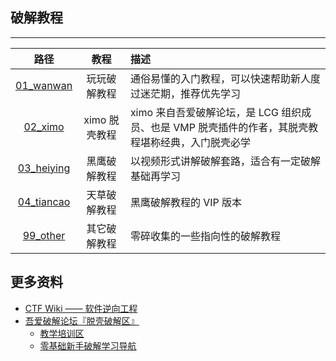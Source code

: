 ## 破解教程

------

| 路径 | 教程 | 描述 |
|:----:|:----:|:----|
| [01_wanwan](01_wanwan) | 玩玩破解教程 | 通俗易懂的入门教程，可以快速帮助新人度过迷茫期，推荐优先学习 |
| [02_ximo](02_ximo) | ximo 脱壳教程 | ximo 来自吾爱破解论坛，是 LCG 组织成员、也是 VMP 脱壳插件的作者，其脱壳教程堪称经典，入门脱壳必学 |
| [03_heiying](03_heiying) | 黑鹰破解教程 | 以视频形式讲解破解套路，适合有一定破解基础再学习 |
| [04_tiancao](04_tiancao) | 天草破解教程 | 黑鹰破解教程的 VIP 版本 |
| [99_other](99_other) | 其它破解教程 | 零碎收集的一些指向性的破解教程 |


## 更多资料

- [CTF Wiki —— 软件逆向工程](https://ctf-wiki.org/reverse/introduction/)
- [吾爱破解论坛『脱壳破解区』](https://www.52pojie.cn/forum-5-1.html)
    - [教学培训区](http://www.52pojie.cn/forum-68-1.html)
    - [零基础新手破解学习导航](http://www.52pojie.cn/thread-582852-1-1.html)
